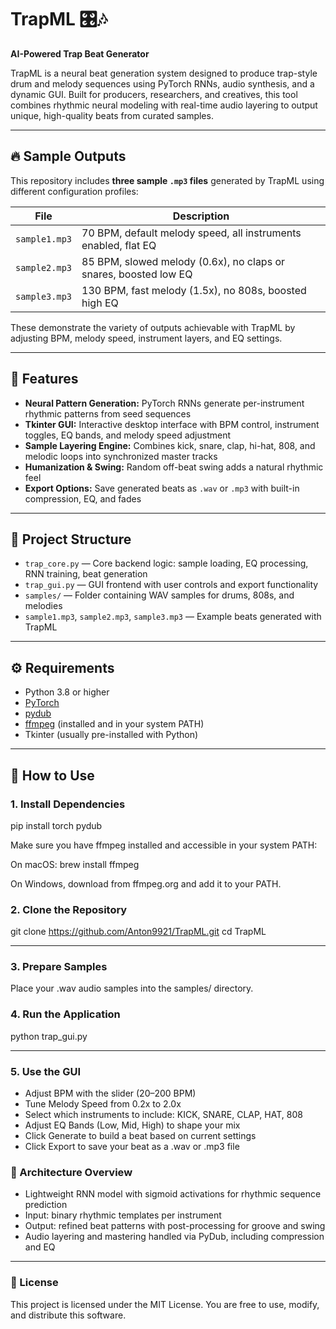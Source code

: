 # TrapML 🎛️🎶  
**AI-Powered Trap Beat Generator**

TrapML is a neural beat generation system designed to produce trap-style drum and melody sequences using PyTorch RNNs, audio synthesis, and a dynamic GUI. Built for producers, researchers, and creatives, this tool combines rhythmic neural modeling with real-time audio layering to output unique, high-quality beats from curated samples.

---

## 🔥 Sample Outputs

This repository includes **three sample `.mp3` files** generated by TrapML using different configuration profiles:

| File          | Description                                           |
|---------------|-----------------------------------------------------|
| `sample1.mp3` | 70 BPM, default melody speed, all instruments enabled, flat EQ |
| `sample2.mp3` | 85 BPM, slowed melody (0.6x), no claps or snares, boosted low EQ |
| `sample3.mp3` | 130 BPM, fast melody (1.5x), no 808s, boosted high EQ |

These demonstrate the variety of outputs achievable with TrapML by adjusting BPM, melody speed, instrument layers, and EQ settings.

---

## 🎯 Features

- **Neural Pattern Generation:** PyTorch RNNs generate per-instrument rhythmic patterns from seed sequences  
- **Tkinter GUI:** Interactive desktop interface with BPM control, instrument toggles, EQ bands, and melody speed adjustment  
- **Sample Layering Engine:** Combines kick, snare, clap, hi-hat, 808, and melodic loops into synchronized master tracks  
- **Humanization & Swing:** Random off-beat swing adds a natural rhythmic feel  
- **Export Options:** Save generated beats as `.wav` or `.mp3` with built-in compression, EQ, and fades  

---

## 📁 Project Structure

- `trap_core.py` — Core backend logic: sample loading, EQ processing, RNN training, beat generation  
- `trap_gui.py` — GUI frontend with user controls and export functionality  
- `samples/` — Folder containing WAV samples for drums, 808s, and melodies  
- `sample1.mp3`, `sample2.mp3`, `sample3.mp3` — Example beats generated with TrapML  

---

## ⚙️ Requirements

- Python 3.8 or higher  
- [PyTorch](https://pytorch.org/)  
- [pydub](https://github.com/jiaaro/pydub)  
- [ffmpeg](https://ffmpeg.org/) (installed and in your system PATH)  
- Tkinter (usually pre-installed with Python)  

---

## 🚀 How to Use

### 1. Install Dependencies

pip install torch pydub


Make sure you have ffmpeg installed and accessible in your system PATH:


On macOS:
brew install ffmpeg


On Windows, download from ffmpeg.org and add it to your PATH.

### 2. Clone the Repository

git clone https://github.com/Anton9921/TrapML.git
cd TrapML

---

### 3. Prepare Samples

Place your .wav audio samples into the samples/ directory.

### 4. Run the Application

python trap_gui.py

---

### 5. Use the GUI

- Adjust BPM with the slider (20–200 BPM)
- Tune Melody Speed from 0.2x to 2.0x 
- Select which instruments to include: KICK, SNARE, CLAP, HAT, 808
- Adjust EQ Bands (Low, Mid, High) to shape your mix
- Click Generate to build a beat based on current settings
- Click Export to save your beat as a .wav or .mp3 file

### 🧠 Architecture Overview

- Lightweight RNN model with sigmoid activations for rhythmic sequence prediction
- Input: binary rhythmic templates per instrument
- Output: refined beat patterns with post-processing for groove and swing
- Audio layering and mastering handled via PyDub, including compression and EQ

---
### 📜 License

This project is licensed under the MIT License. You are free to use, modify, and distribute this software.
